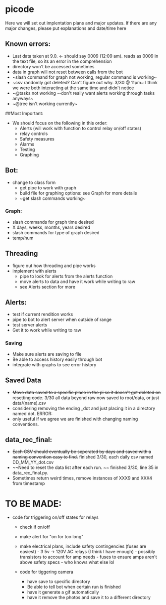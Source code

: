 # picode


Here we will set out implentation plans and major updates.
If there are any major changes, please put explanations and date/time here


## Known errors:
- Last data taken at 9.0. <- should say 0009 (12:09 am). reads as 0009 in the text file, so its an error in the comprehension
- directory won't be accessed sometimes
- data in graph will not reset between calls from the bot
- ~slash command for graph not working, regular command is working~
- ~csv randomly got deleted? Can't figure out why. 3/30 @ 11pm~ I think we were both interacting at the same time and didn't notice
- ~@tasks not working --don't really want alerts working through tasks anyways~
- ~@tree isn't working currently~

##Most Important:
- We should focus on the following in this order:
    - Alerts (will work with function to control relay on/off states)
    - relay controls
    - Safety measures
    - Alarms
    - Testing
    - Graphing

## Bot:
- change to class form
    - get pipe to work with graph
    - build file for graphing options: see Graph for more details
    - ~get slash commands working~
    
### Graph:
- slash commands for graph time desired           
- X days, weeks, months, years desired               
- slash commands for type of graph desired
- temp/hum
            
## Threading
- figure out how threading and pipe works
- implement with alerts
    - pipe to look for alerts from the alerts function   
    - move alerts to data and have it work while writing to raw
    - see Alerts section for more

## Alerts:
- test if current rendition works
- pipe to bot to alert server when outside of range
- test server alerts
- Get it to work while writing to raw 

### Saving
- Make sure alerts are saving to file
- Be able to access history easily through bot
- integrate with graphs to see error history

## Saved Data
- ~~Move data saved to a specific place in the pi so it doesn't get deleted on resetting code.~~ 3/30 all data beyond raw now saved to root/data, or just data/(name).csv
- considering removing the ending _dot and just placing it in a directory named dot. 
            ERROR:
- only useful if we agree we are finished with changing naming conventions.

## data_rec_final:
- ~~Each CSV should eventually be seperated by days and saved with a naming convention easy to find.~~ finished 3/30, each daily csv named DD_MM_YY_dot.csv
- ~~Need to reset the data list after each run. ~~  finished 3/30, line 35 in data_rec_final.py. 
- Sometimes return weird times, remove instances of XXX9 and XXX4 from timestamp

# TO BE MADE:
- code for triggering on/off states for relays
    - check if on/off
    - make alert for "on for too long"
    - make electrical plans, include safety contingencies (fuses are easiest)
           - 3 5v -> 120V AC relays (I think I have enough)
           - possibly transistors to account for amp needs
           - fuses to ensure amps aren't above safety specs
           - who knows what else lol

    - code for tiggering camera
       - have save to specific directory
       - Be able to tell bot when certain run is finished
       - have it generate a gif automatically
       - have it remove the photos and save it to a different directory

    




